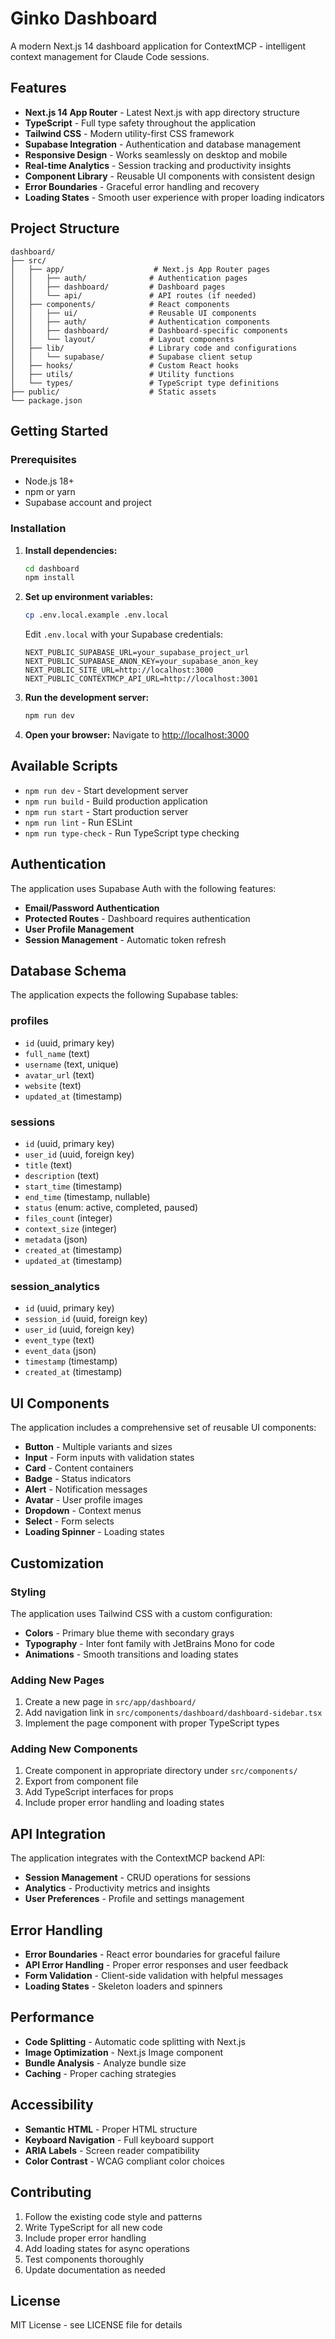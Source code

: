 # Ginko Dashboard

A modern Next.js 14 dashboard application for ContextMCP - intelligent context management for Claude Code sessions.

## Features

- **Next.js 14 App Router** - Latest Next.js with app directory structure
- **TypeScript** - Full type safety throughout the application
- **Tailwind CSS** - Modern utility-first CSS framework
- **Supabase Integration** - Authentication and database management
- **Responsive Design** - Works seamlessly on desktop and mobile
- **Real-time Analytics** - Session tracking and productivity insights
- **Component Library** - Reusable UI components with consistent design
- **Error Boundaries** - Graceful error handling and recovery
- **Loading States** - Smooth user experience with proper loading indicators

## Project Structure

```
dashboard/
├── src/
│   ├── app/                    # Next.js App Router pages
│   │   ├── auth/              # Authentication pages
│   │   ├── dashboard/         # Dashboard pages
│   │   └── api/               # API routes (if needed)
│   ├── components/            # React components
│   │   ├── ui/                # Reusable UI components
│   │   ├── auth/              # Authentication components
│   │   ├── dashboard/         # Dashboard-specific components
│   │   └── layout/            # Layout components
│   ├── lib/                   # Library code and configurations
│   │   └── supabase/          # Supabase client setup
│   ├── hooks/                 # Custom React hooks
│   ├── utils/                 # Utility functions
│   └── types/                 # TypeScript type definitions
├── public/                    # Static assets
└── package.json
```

## Getting Started

### Prerequisites

- Node.js 18+ 
- npm or yarn
- Supabase account and project

### Installation

1. **Install dependencies:**
   ```bash
   cd dashboard
   npm install
   ```

2. **Set up environment variables:**
   ```bash
   cp .env.local.example .env.local
   ```
   
   Edit `.env.local` with your Supabase credentials:
   ```env
   NEXT_PUBLIC_SUPABASE_URL=your_supabase_project_url
   NEXT_PUBLIC_SUPABASE_ANON_KEY=your_supabase_anon_key
   NEXT_PUBLIC_SITE_URL=http://localhost:3000
   NEXT_PUBLIC_CONTEXTMCP_API_URL=http://localhost:3001
   ```

3. **Run the development server:**
   ```bash
   npm run dev
   ```

4. **Open your browser:**
   Navigate to [http://localhost:3000](http://localhost:3000)

## Available Scripts

- `npm run dev` - Start development server
- `npm run build` - Build production application
- `npm run start` - Start production server
- `npm run lint` - Run ESLint
- `npm run type-check` - Run TypeScript type checking

## Authentication

The application uses Supabase Auth with the following features:

- **Email/Password Authentication**
- **Protected Routes** - Dashboard requires authentication
- **User Profile Management**
- **Session Management** - Automatic token refresh

## Database Schema

The application expects the following Supabase tables:

### profiles
- `id` (uuid, primary key)
- `full_name` (text)
- `username` (text, unique)
- `avatar_url` (text)
- `website` (text)
- `updated_at` (timestamp)

### sessions
- `id` (uuid, primary key)
- `user_id` (uuid, foreign key)
- `title` (text)
- `description` (text)
- `start_time` (timestamp)
- `end_time` (timestamp, nullable)
- `status` (enum: active, completed, paused)
- `files_count` (integer)
- `context_size` (integer)
- `metadata` (json)
- `created_at` (timestamp)
- `updated_at` (timestamp)

### session_analytics
- `id` (uuid, primary key)
- `session_id` (uuid, foreign key)
- `user_id` (uuid, foreign key)
- `event_type` (text)
- `event_data` (json)
- `timestamp` (timestamp)
- `created_at` (timestamp)

## UI Components

The application includes a comprehensive set of reusable UI components:

- **Button** - Multiple variants and sizes
- **Input** - Form inputs with validation states
- **Card** - Content containers
- **Badge** - Status indicators
- **Alert** - Notification messages
- **Avatar** - User profile images
- **Dropdown** - Context menus
- **Select** - Form selects
- **Loading Spinner** - Loading states

## Customization

### Styling

The application uses Tailwind CSS with a custom configuration:

- **Colors** - Primary blue theme with secondary grays
- **Typography** - Inter font family with JetBrains Mono for code
- **Animations** - Smooth transitions and loading states

### Adding New Pages

1. Create a new page in `src/app/dashboard/`
2. Add navigation link in `src/components/dashboard/dashboard-sidebar.tsx`
3. Implement the page component with proper TypeScript types

### Adding New Components

1. Create component in appropriate directory under `src/components/`
2. Export from component file
3. Add TypeScript interfaces for props
4. Include proper error handling and loading states

## API Integration

The application integrates with the ContextMCP backend API:

- **Session Management** - CRUD operations for sessions
- **Analytics** - Productivity metrics and insights
- **User Preferences** - Profile and settings management

## Error Handling

- **Error Boundaries** - React error boundaries for graceful failure
- **API Error Handling** - Proper error responses and user feedback
- **Form Validation** - Client-side validation with helpful messages
- **Loading States** - Skeleton loaders and spinners

## Performance

- **Code Splitting** - Automatic code splitting with Next.js
- **Image Optimization** - Next.js Image component
- **Bundle Analysis** - Analyze bundle size
- **Caching** - Proper caching strategies

## Accessibility

- **Semantic HTML** - Proper HTML structure
- **Keyboard Navigation** - Full keyboard support
- **ARIA Labels** - Screen reader compatibility
- **Color Contrast** - WCAG compliant color choices

## Contributing

1. Follow the existing code style and patterns
2. Write TypeScript for all new code
3. Include proper error handling
4. Add loading states for async operations
5. Test components thoroughly
6. Update documentation as needed

## License

MIT License - see LICENSE file for details